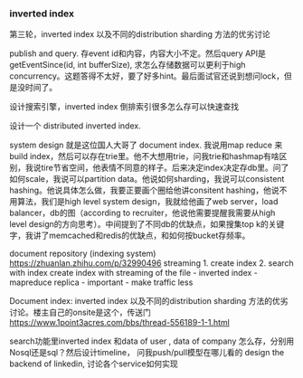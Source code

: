 ### inverted index
 第三轮，inverted index 以及不同的distribution sharding 方法的优劣讨论

publish and query. 存event id和内容，内容大小不定。然后query API是 getEventSince(id, int bufferSize), 求怎么存储数据可以更利于high concurrency。这题答得不太好，要了好多hint。最后面试官还说到想问lock，但是没时间了。

设计搜索引擎，inverted index
倒排索引很多怎么存可以快速查找

 设计一个 distributed inverted index.

  system design 就是这位国人大哥了 document index. 我说用map reduce 来build index，然后可以存在trie里。他不大想用trie，问我trie和hashmap有啥区别，我说tire节省空间，他表情不同意的样子。后来决定index决定存db里。问了如何scale，我说可以partition data。他说如何sharding，我说可以consistent hashing。他说具体怎么做，我要正要画个圈给他讲consitent hashing，他说不用算法，我们是high level system design，我就给他画了web server，load balancer，db的图（according to recruiter，他说他需要提醒我需要从high level design的方向思考）。中间提到了不同db的优缺点，如果搜集top k的关键字，我讲了memcached和redis的优缺点，和如何按bucket存频率。


document repository (indexing system)	https://zhuanlan.zhihu.com/p/32990496
streaming	1. create index
2. search with index	create index with streaming of the file - inverted index - mapreduce
replica - important - make traffic less

Document index:
inverted index 以及不同的distribution sharding 方法的优劣讨论。楼主自己的onsite是这个，传送门 https://www.1point3acres.com/bbs/thread-556189-1-1.html

search功能里inverted index 和data of user , data of company 怎么存，分别用Nosql还是sql？然后设计timeline， 问我push/pull模型在哪儿看的
design the backend of linkedin, 讨论各个service如何实现